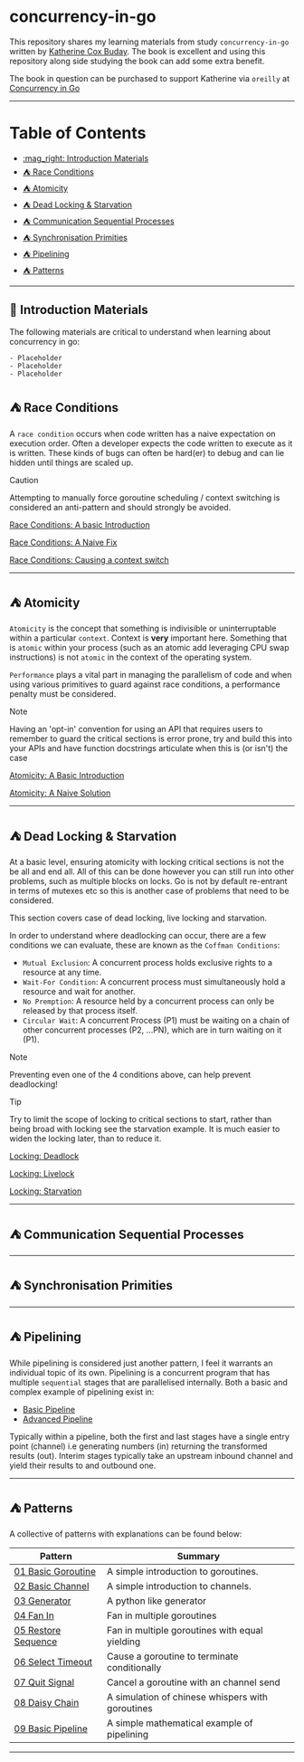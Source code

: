 # concurrency-in-go <!-- omit from toc -->

This repository shares my learning materials from study `concurrency-in-go` written by
[Katherine Cox Buday](https://github.com/kat-co).  The book is excellent and using this
repository along side studying the book can add some extra benefit.

The book in question can be purchased to support Katherine via `oreilly` at [Concurrency in Go](https://www.oreilly.com/library/view/concurrency-in-go/9781491941294/)

-----

# Table of Contents <!-- omit from toc -->

- [:mag\_right: Introduction Materials](#mag_right-introduction-materials)
- [:tent: Race Conditions](#tent-race-conditions)
- [:tent: Atomicity](#tent-atomicity)
- [:tent: Dead Locking \& Starvation](#tent-dead-locking--starvation)
- [:tent: Communication Sequential Processes](#tent-communication-sequential-processes)
- [:tent: Synchronisation Primities](#tent-synchronisation-primities)
- [:tent: Pipelining](#tent-pipelining)
- [:tent: Patterns](#tent-patterns)

-----

## :mag_right: Introduction Materials

The following materials are critical to understand when learning about concurrency in go:

    - Placeholder
    - Placeholder
    - Placeholder

## :tent: Race Conditions

A `race condition` occurs when code written has a naive expectation on execution
order.  Often a developer expects the code written to execute as it is written.
These kinds of bugs can often be hard(er) to debug and can lie hidden until 
things are scaled up.  

> [!Caution]
> Attempting to manually force goroutine scheduling / context switching is considered
> an anti-pattern and should strongly be avoided.

[Race Conditions: A basic Introduction](datarace_simple/main.go)

[Race Conditions: A Naive Fix](datarace_sleep/main.go)

[Race Conditions: Causing a context switch](datarace_control_scheduler/main.go)

-----

## :tent: Atomicity

`Atomicity` is the concept that something is indivisible or uninterruptable within
a particular `context`.  Context is **very** important here.  Something that is
`atomic` within your process (such as an atomic add leveraging CPU swap instructions)
is not `atomic` in the context of the operating system.

`Performance` plays a vital part in managing the parallelism of code and when using
various primitives to guard against race conditions, a performance penalty must be
considered.

> [!Note]
> Having an 'opt-in' convention for using an API that requires users to remember to
> guard the critical sections is error prone, try and build this into your APIs and
> have function docstrings articulate when this is (or isn't) the case

[Atomicity: A Basic Introduction](atomicity_simple/main.go)

[Atomicity: A Naive Solution](atomicity_naive/main.go)


-----

## :tent: Dead Locking & Starvation

At a basic level, ensuring atomicity with locking critical sections is not the be all and
end all.  All of this can be done however you can still run into other problems, such as
multiple blocks on locks.  Go is not by default re-entrant in terms of mutexes etc so
this is another case of problems that need to be considered.

This section covers case of dead locking, live locking and starvation.

In order to understand where deadlocking can occur, there are a few conditions we can
evaluate,  these are known as the `Coffman Conditions`:


* `Mutual Exclusion`: A concurrent process holds exclusive rights to a resource at any time.
* `Wait-For Condition`: A concurrent process must simultaneously hold a resource and wait for another.
* `No Premption`: A resource held by a concurrent process can only be released by that process itself.
* `Circular Wait`: A concurrent Process (P1) must be waiting on a chain of other concurrent processes
(P2, ...PN), which are in turn waiting on it (P1).

> [!Note]
> Preventing even one of the 4 conditions above, can help prevent deadlocking!

> [!Tip]
> Try to limit the scope of locking to critical sections to start, rather than being broad with locking
> see the starvation example.  It is much easier to widen the locking later, than to reduce it.

[Locking: Deadlock](locking_deadlock/main.go)

[Locking: Livelock](locking_livelock/main.go)

[Locking: Starvation](locking_starvation/main.go)

-----

## :tent: Communication Sequential Processes


-----

## :tent: Synchronisation Primities

-----

## :tent: Pipelining

While pipelining is considered just another pattern, I feel it warrants an individual 
topic of its own.  Pipelining is a concurrent program that has multiple `sequential`
stages that are parallelised internally.  Both a basic and complex example of pipelining
exist in:

 - [Basic Pipeline](basic_pipeline/main.go)
 - [Advanced Pipeline](advanced_pipeline/main.go)

Typically within a pipeline, both the first and last stages have a single entry point
(channel) i.e generating numbers (in) returning the transformed results (out).  Interim
stages typically take an upstream inbound channel and yield their results to and outbound
one.

-----

## :tent: Patterns

A collective of patterns with explanations can be found below:


| Pattern                                                   | Summary                                             |
|-----------------------------------------------------------|-----------------------------------------------------|
| [01 Basic Goroutine](hello_world_goroutine/main.go)       | A simple introduction to goroutines.                |
| [02 Basic Channel](hello_world_chan/main.go)              | A simple introduction to channels.                  |
| [03 Generator](generator/main.go)                         | A python like generator                             |
| [04 Fan In](fanin/main.go)                                | Fan in multiple goroutines                          |
| [05 Restore Sequence](restore_sequence/main.go)           | Fan in multiple goroutines with equal yielding      |
| [06 Select Timeout](select_timeout/main.go)               | Cause a goroutine to terminate conditionally        |
| [07 Quit Signal](quit_signal/main.go)                     | Cancel a goroutine with an channel send             |
| [08 Daisy Chain](daisy_chain/main.go)                     | A simulation of chinese whispers with goroutines    |
| [09 Basic Pipeline](basic_pipeline/main.go)               | A simple mathematical example of pipelining         |

-----
